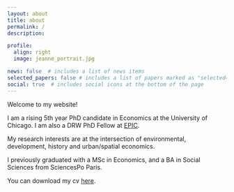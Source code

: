 ```yaml
---
layout: about
title: about
permalink: /
description: 

profile:
  align: right
  image: jeanne_portrait.jpg

news: false  # includes a list of news items
selected_papers: false # includes a list of papers marked as "selected={true}"
social: true  # includes social icons at the bottom of the page
---
```


Welcome to my website!

I am a rising 5th year PhD candidate in Economics at the University of Chicago. I am also a DRW PhD Fellow at [EPIC](https://epic.uchicago.edu/people/jeanne-sorin/). 

My research interests are at the intersection of environmental, development, history and urban/spatial economics.

I previously graduated with a MSc in Economics, and a BA in Social Sciences from SciencesPo Paris. 

You can download my cv [here](/assets/pdf/cv_jeanne.pdf).
